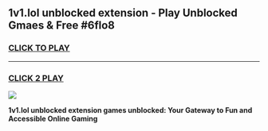 
## 1v1.lol unblocked extension - Play Unblocked Gmaes & Free #6flo8
<h3>
<a href="https://news.freeplayer.one?title=1v1.lol_unblocked_extension&ref=24F">CLICK TO PLAY</a></h3>
<hr>

<h3>
<a href="https://news.freeplayer.one?title=1v1.lol_unblocked_extension&ref=24F">CLICK 2 PLAY</a>
  
</h3>

<a href="https://news.freeplayer.one?title=1v1.lol_unblocked_extension&ref=24F/"><img src="https://clearcache.store/games.png"></a>


**1v1.lol unblocked extension games unblocked: Your Gateway to Fun and Accessible Online Gaming**

